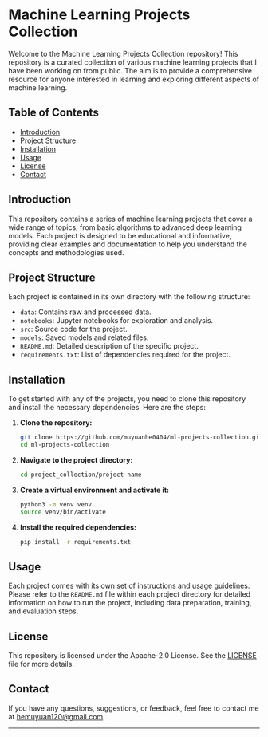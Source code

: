 # Machine Learning Projects Collection

Welcome to the Machine Learning Projects Collection repository! This repository is a curated collection of various machine learning projects that I have been working on from public. The aim is to provide a comprehensive resource for anyone interested in learning and exploring different aspects of machine learning.

## Table of Contents

- [Introduction](#introduction)
- [Project Structure](#project-structure)
- [Installation](#installation)
- [Usage](#usage)
- [License](#license)
- [Contact](#contact)

## Introduction

This repository contains a series of machine learning projects that cover a wide range of topics, from basic algorithms to advanced deep learning models. Each project is designed to be educational and informative, providing clear examples and documentation to help you understand the concepts and methodologies used.

## Project Structure

Each project is contained in its own directory with the following structure:

- `data`: Contains raw and processed data.
- `notebooks`: Jupyter notebooks for exploration and analysis.
- `src`: Source code for the project.
- `models`: Saved models and related files.
- `README.md`: Detailed description of the specific project.
- `requirements.txt`: List of dependencies required for the project.

## Installation

To get started with any of the projects, you need to clone this repository and install the necessary dependencies. Here are the steps:

1. **Clone the repository:**

    ```bash
    git clone https://github.com/muyuanhe0404/ml-projects-collection.git
    cd ml-projects-collection
    ```

2. **Navigate to the project directory:**

    ```bash
    cd project_collection/project-name
    ```

3. **Create a virtual environment and activate it:**

    ```bash
    python3 -m venv venv
    source venv/bin/activate
    ```

4. **Install the required dependencies:**

    ```bash
    pip install -r requirements.txt
    ```

## Usage

Each project comes with its own set of instructions and usage guidelines. Please refer to the `README.md` file within each project directory for detailed information on how to run the project, including data preparation, training, and evaluation steps.

## License

This repository is licensed under the Apache-2.0 License. See the [LICENSE](LICENSE) file for more details.

## Contact

If you have any questions, suggestions, or feedback, feel free to contact me at [hemuyuan120@gmail.com](mailto:hemuyuan120@gmail.com).

---
